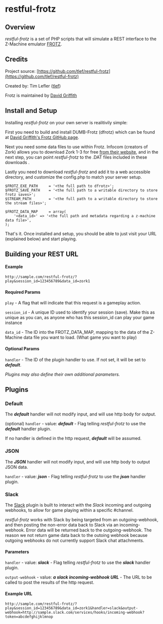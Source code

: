 restful-frotz
=============

## Overview


*restful-frotz* is a set of PHP scripts that will simulate a REST interface to the Z-Machine emulator [FROTZ](`https://github.com/DavidGriffith/frotz`).

## Credits
Project source: [https://github.com/tlef/restful-frotz](https://github.com/tlef/restful-frotz)

Created by: Tim Lefler ([tlef](https://github.com/tlef/))

Frotz is maintained by [David Griffith](https://github.com/DavidGriffith/frotz)

## Install and Setup

Installing *restful-frotz* on your own server is realitivily simple:

First you need to build and install DUMB-Frotz (dfrotz) which can be found at [David Griffith's Frotz GitHub page](`https://github.com/DavidGriffith/frotz`).

Next you need some data files to use within Frotz. Infocom (creators of Zork) allows you to download Zork 1-3 for free [from their website](http://www.infocom-if.org/downloads/downloads.html), and in the next step, you can point *restful-frotz* to the .DAT files included in these downloads
.

Lastly you need to download *restful-frotz* and add it to a web accessible directory, and customize the config.php to match your server setup.

    $FROTZ_EXE_PATH 	= '<the full path to dfrotz>';
    $FROTZ_SAVE_PATH 	= '<the full path to a writable directory to store frotz saves>';
    $STREAM_PATH		= '<the full path to a writable directory to store the stream files>';

    $FROTZ_DATA_MAP		= array(
	    '<data_id>' => '<the full path and metadata regarding a z-machine data file>',
    );
    
That's it. Once installed and setup, you should be able to just visit your URL (explained below) and start playing.

## Building your REST URL

#### Example
`http://sample.com/restful-frotz/?play&session_id=123456789&data_id=zork1`

#### Required Params
`play` - A flag that will indicate that this request is a gameplay action.

`session_id` - A unique ID used to identify your session (save). Make this as unique as you can, as anyone who has this session_id can play your game instance

`data_id` - The ID into the FROTZ_DATA_MAP, mapping to the data of the Z-Machine data file you want to load. (What game you want to play)

#### Optional Params
`handler` - The ID of the plugin handler to use. If not set, it will be set to ***default***.

*Plugins may also define their own additional parameters.*

## Plugins

### Default
The ***default*** handler will not modify input, and will use http body for output. 

(optional) `handler` - value: ***default*** - Flag telling *restful-frotz* to use the ***default*** handler plugin.

If no handler is defined in the http request, ***default*** will be assumed.


### JSON
The ***JSON*** handler will not modify input, and will use http body to output JSON data. 

`handler` - value: ***json*** - Flag telling *restful-frotz* to use the ***json*** handler plugin.


### Slack
The [Slack](http://slack.com) plugin is built to interact with the *Slack* incoming and outgoing webhooks, to allow for game playing within a specific #channel.

*restful-frotz* works with Slack by being targeted from an outgoing-webhook, and then posting the non-error data back to Slack via an incoming-webhook. Error data will be returned back to the outgoing-webhook. The reason we not return game data back to the outoing webhook because outgoing webhooks do not currently support Slack chat attachments.


#### Parameters
`handler` - value: ***slack*** - Flag telling *restful-frotz* to use the ***slack*** handler plugin.

`output-webhook` - value: ***a slack incoming-webhook URL*** - The URL to be called to post the results of the http request. 

#### Example URL
`http://sample.com/restful-frotz/?play&session_id=123456789&data_id=zork1&handler=slack&output-webhook=http://sample.slack.com/services/hooks/incoming-webhook?token=abcdefghijklmnop`


